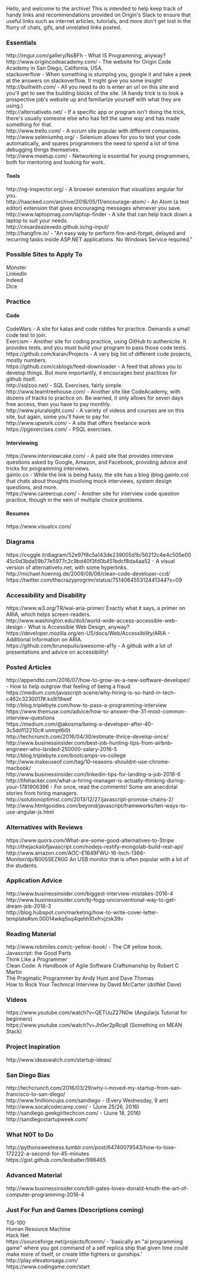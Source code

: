 Hello, and welcome to the archive!  This is intended to help keep track of handy links and recommendations provided on Origin's Slack to ensure that useful links such as internet articles, tutorials, and more don't get lost in the flurry of chats, gifs, and unrelated links posted.</br>

<h3>Essentials</h3>
http://imgur.com/gallery/NsBFh - What IS Programming, anyway?  </br>
http://www.origincodeacademy.com/ - The website for Origin Code Academy in San Diego, California, USA.</br>
stackoverflow - When something is stumping you, google it and take a peek at the answers on stackoverflow.  It might give you some insight!</br>
http://builtwith.com/ - All you need to do is enter an url on this site and you'll get to see the building blocks of the site.  (A handy trick is to look a prospective job's website up and familiarize yourself with what they are using.)</br>
http://alternativeto.net/ - If a specific app or program isn't doing the trick, there's usually someone else who has felt the same way and has made something for that.</br>
http://www.trello.com/ - A scrum site popular with different companies. </br>
http://www.seleniumhq.org/ - Selenium allows for you to test your code automatically, and spares programmers the need to spend a lot of time debugging things themselves.</br>
http://www.meetup.com/ - Networking is essential for young programmers, both for mentoring and looking for work. </br>
<h4>Tools</h4>
http://ng-inspector.org/ - A browser extension that visualizes angular for you.</br>
http://haacked.com/archive/2016/05/11/encourage-atom/ - An Atom (a text editor) extension that gives encouraging messages whenever you save.  </br>
http://www.laptopmag.com/laptop-finder - A site that can help track down a laptop to suit your needs.  </br>
http://cesardeazevedo.github.io/ng-input/</br>
http://hangfire.io/ - "An easy way to perform fire-and-forget, delayed and recurring tasks inside ASP.NET applications. No Windows Service required." </br>

<h3>Possible Sites to Apply To</h3>
Monster</br>
LinkedIn</br>
Indeed</br>
Dice</br>

<h3>Practice</h3>
<h4>Code</h4>
CodeWars - A site for katas and code riddles for practice.  Demands a small code test to join.</br>
Exercism - Another site for coding practice, using GitHub to authenicite.  It provides tests, and you must build your program to pass those code tests.</br>
https://github.com/karan/Projects - A very big list of different code projects, mostly numbers.</br>
https://github.com/csblogs/feed-downloader - A feed that allows you to develop things.  But more importantly, it encourages best practices for github itself.</br>
http://sqlzoo.net/ - SQL Exercises, fairly simple.</br>
http://www.teamtreehouse.com/ - Another site like CodeAcademy, with dozens of tracks to practice on.  Be warned, it only allows for seven days free access, then you have to pay monthly.</br>
http://www.pluralsight.com/ - A variety of videos and courses are on this site, but again, some you'll have to pay for.</br>
http://www.upwork.com/ - A site that offers freelance work</br>
https://pgexercises.com/ - PSQL exercises. </br>

<h4>Interviewing</h4>
https://www.interviewcake.com/ - A paid site that provides interview questions asked by Google, Amazon, and Facebook, providing advice and tricks for programming interviews.</br>
gainlo.co - While the link is being fussy, the site has a blog (blog.gainlo.co) that chats about thoughts involving mock interviews, system design questions, and more.</br>
https://www.careercup.com/ - Another site for interview code question practice, though in the vein of multiple choice problems.</br>

<h4>Resumes</h4>
https://www.visualcv.com/</br>

<h3>Diagrams</h3>
https://coggle.it/diagram/52e97f8c5a143de239005d1b/56212c4e4c505e0045c0d3bda59b77e5977c2c9bd40f3fd0b451bdcf8da4aa52 - A visual version of alternativeto.net, with some hyperlinks.</br>
http://michael.hoennig.de/2009/08/08/clean-code-developer-ccd/</br>
https://twitter.com/thecrazyprogrmr/status/751406455312441344?s=09</br>

<h3>Accessibility and Disability</h3>
https://www.w3.org/TR/wai-aria-primer/  Exactly what it says, a primer on ARIA, which helps screen-readers.</br>
http://www.washington.edu/doit/world-wide-access-accessible-web-design - What is Accessible Web Design, anyway?</br>
https://developer.mozilla.org/en-US/docs/Web/Accessibility/ARIA - Additional Information on ARIA.</br>
https://github.com/brunopulis/awesome-a11y - A github with a lot of presentations and advice on accessibility! </br>

<h3>Posted Articles</h3>
http://appendto.com/2016/07/how-to-grow-as-a-new-software-developer/ - How to help outgrow that feeling of being a fraud.</br>
https://medium.com/javascript-scene/why-hiring-is-so-hard-in-tech-c462c3230017#.ks9l19wef</br>
http://blog.triplebyte.com/how-to-pass-a-programming-interview</br>
https://www.themuse.com/advice/how-to-answer-the-31-most-common-interview-questions</br>
https://medium.com/@akosma/being-a-developer-after-40-3c5dd112210c#.unmpt6i0t</br>
http://techcrunch.com/2016/04/30/estimate-thrice-develop-once/</br>
http://www.businessinsider.com/best-job-hunting-tips-from-airbnb-engineer-who-landed-250000-salary-2016-5</br>
http://blog.triplebyte.com/bootcamps-vs-college</br>
http://www.makeuseof.com/tag/10-reasons-shouldnt-use-chrome-macbook/</br>
http://www.businessinsider.com/linkedin-tips-for-landing-a-job-2016-6 </br>
http://lifehacker.com/what-a-hiring-manager-is-actually-thinking-during-your-1781906396 - For once, read the comments!  Some are anecdotal stories from hiring managers. </br>
http://solutionoptimist.com/2013/12/27/javascript-promise-chains-2/</br>
http://www.htmlgoodies.com/beyond/javascript/frameworks/ten-ways-to-use-angular-js.html</br>

<h3>Alternatives with Reviews</h3>
https://www.quora.com/What-are-some-good-alternatives-to-Stripe</br>
http://thejackalofjavascript.com/nodejs-restify-mongolab-build-rest-api/</br>
http://www.amazon.com/AOC-E1649FWU-16-Inch-1366-Monitor/dp/B005SEZR0G  An USB monitor that is often popular with a lot of the students.</br>

<h3>Application Advice</h3>
http://www.businessinsider.com/biggest-interview-mistakes-2016-4</br>
http://www.businessinsider.com/bj-fogg-unconventional-way-to-get-dream-job-2016-3</br>
http://blog.hubspot.com/marketing/how-to-write-cover-letter-template#sm.00014wkq5sq4qehh10xfrvjzsk39v </br>

<h3>Reading Material</h3>
http://www.robmiles.com/c-yellow-book/ - The C# yellow book.</br>
Javascript: the Good Parts</br>
Think Like a Programmer</br>
Clean Code: A Handbook of Agile Software Craftsmanship by Robert C Martin</br>
The Pragmatic Programmer by Andy Hunt and Dave Thomas</br>
How to Rock Your Technical Interview by David McCarter (dotNet Dave)</br>

<h3>Videos</h3>
https://www.youtube.com/watch?v=QETUuZ27N0w (Angularjs Tutorial for beginners)</br>
https://www.youtube.com/watch?v=Jh0er2pRcq8 (Something on MEAN Stack)</br>

<h3>Project Inspiration</h3>
http://www.ideaswatch.com/startup-ideas/</br>

<h3>San Diego Bias</h3>
http://techcrunch.com/2016/03/29/why-i-moved-my-startup-from-san-francisco-to-san-diego/</br>
http://www.1millioncups.com/sandiego - (Every Wednesday, 9 am)</br>
http://www.socalcodecamp.com/ - (June 25/26, 2016)</br>
http://sandiego.geekgirltechcon.com/ - (June 18, 2016)</br>
http://sandiegostartupweek.com/ </br>

<h3>What NOT to Do</h3>
http://pythonsweetness.tumblr.com/post/64740079543/how-to-lose-172222-a-second-for-45-minutes</br>
https://gist.github.com/leobalter/998465</br>

<h3>Advanced Material</h3>
http://www.businessinsider.com/bill-gates-loves-donald-knuth-the-art-of-computer-programming-2016-4</br>

<h3>Just For Fun and Games (Descriptions coming)</h3>
TIS-100</br>
Human Resource Machine</br>
Hack Net</br>
https://sourceforge.net/projects/fcomm/ - 'basically an "ai programming game" where you got command of a self replica ship that given time could make more of itself, or create little fighters or gunships.'</br>
http://play.elevatorsaga.com/</br>
https://www.codingame.com/start </br>
